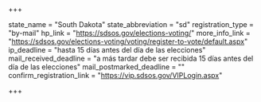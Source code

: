 +++

state_name = "South Dakota"
state_abbreviation = "sd"
registration_type = "by-mail"
hp_link = "https://sdsos.gov/elections-voting/"
more_info_link = "https://sdsos.gov/elections-voting/voting/register-to-vote/default.aspx"
ip_deadline = "hasta 15 días antes del día de las elecciones"
mail_received_deadline = "a más tardar debe ser recibida 15 días antes del día de las elecciones"
mail_postmarked_deadline = ""
confirm_registration_link = "https://vip.sdsos.gov/VIPLogin.aspx"

+++